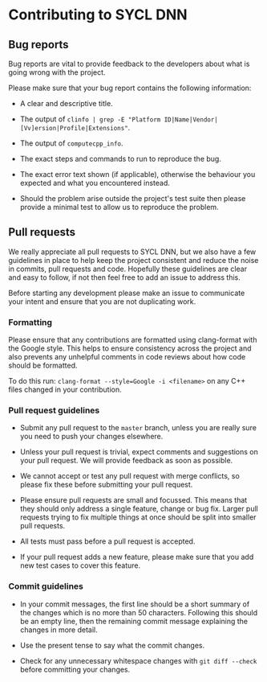 # Contributing to SYCL DNN

## Bug reports

Bug reports are vital to provide feedback to the developers about what is going
wrong with the project.

Please make sure that your bug report contains the following information:

* A clear and descriptive title.

* The output of
  `clinfo | grep -E "Platform ID|Name|Vendor|[Vv]ersion|Profile|Extensions"`.

* The output of `computecpp_info`.

* The exact steps and commands to run to reproduce the bug.

* The exact error text shown (if applicable), otherwise the behaviour you
  expected and what you encountered instead.

* Should the problem arise outside the project's test suite then please provide
  a minimal test to allow us to reproduce the problem.

## Pull requests

We really appreciate all pull requests to SYCL DNN, but we also have a few
guidelines in place to help keep the project consistent and reduce the noise in
commits, pull requests and code. Hopefully these guidelines are clear and easy
to follow, if not then feel free to add an issue to address this.

Before starting any development please make an issue to communicate your intent
and ensure that you are not duplicating work.

### Formatting

Please ensure that any contributions are formatted using clang-format with the
Google style. This helps to ensure consistency across the project and also
prevents any unhelpful comments in code reviews about how code should be
formatted.

To do this run: `clang-format --style=Google -i <filename>` on any C++ files
changed in your contribution.

### Pull request guidelines

* Submit any pull request to the `master` branch, unless you are really sure
  you need to push your changes elsewhere.

* Unless your pull request is trivial, expect comments and suggestions on your
  pull request. We will provide feedback as soon as possible.

* We cannot accept or test any pull request with merge conflicts, so please fix
  these before submitting your pull request.

* Please ensure pull requests are small and focussed. This means that they
  should only address a single feature, change or bug fix. Larger pull requests
  trying to fix multiple things at once should be split into smaller pull
  requests.

* All tests must pass before a pull request is accepted.

* If your pull request adds a new feature, please make sure that you add new
  test cases to cover this feature.

### Commit guidelines

* In your commit messages, the first line should be a short summary of the
  changes which is no more than 50 characters. Following this should be an
  empty line, then the remaining commit message explaining the changes in more
  detail.

* Use the present tense to say what the commit changes.

* Check for any unnecessary whitespace changes with `git diff --check` before
  committing your changes.
